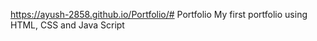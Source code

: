  https://ayush-2858.github.io/Portfolio/# Portfolio
My first portfolio using HTML, CSS and Java Script

